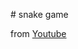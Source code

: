 # snake game

from [Youtube](https://www.youtube.com/watch?v=DnT_7M7L7vo&list=PLJbE2Yu2zumDD5vy2BuSHvFZU0a6RDmgb&index=2)
